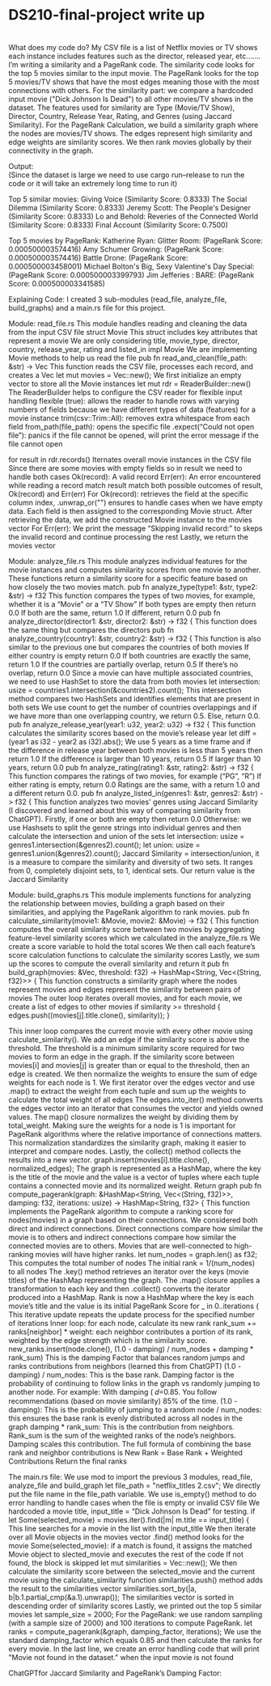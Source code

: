 # DS210-final-project write up
# 
What does my code do?
My CSV file is a list of Netflix movies or TV shows each instance includes features such as the director, released year, etc……. I’m writing a similarity and a PageRank code. The similarity code looks for the top 5 movies similar to the input movie. The PageRank looks for the top 5 movies/TV shows that have the most edges meaning those with the most connections with others. For the similarity part: we compare a hardcoded input movie ("Dick Johnson Is Dead") to all other movies/TV shows in the dataset. The features used for similarity are Type (Movie/TV Show), Director, Country, Release Year, Rating, and Genres (using Jaccard Similarity). For the PageRank Calculation, we build a similarity graph where the nodes are movies/TV shows. The edges represent high similarity and edge weights are similarity scores. We then rank movies globally by their connectivity in the graph.

Output:  
(Since the dataset is large we need to use cargo run–release to run the code or it will take an extremely long time to run it)


Top 5 similar movies:
Giving Voice 
 (Similarity Score: 0.8333)
The Social Dilemma 
 (Similarity Score: 0.8333)
Jeremy Scott: The People's Designer 
 (Similarity Score: 0.8333)
Lo and Behold: Reveries of the Connected World 
 (Similarity Score: 0.8333)
Final Account 
 (Similarity Score: 0.7500)


Top 5 movies by PageRank: 
Katherine Ryan: Glitter Room: 
(PageRank Score: 0.000500003574416)
Amy Schumer Growing: 
(PageRank Score: 0.000500003574416)
Battle Drone: 
(PageRank Score: 0.000500003458001)
Michael Bolton's Big, Sexy Valentine's Day Special: 
(PageRank Score: 0.000500003399793)
Jim Jefferies : BARE: 
(PageRank Score: 0.000500003341585)


Explaining Code: 
I created 3 sub-modules (read_file, analyze_file, build_graphs) and a main.rs file for this project. 

Module: read_file.rs
This module handles reading and cleaning the data from the input CSV file
struct Movie
This struct includes key attributes that represent a movie
We are only considering title, movie_type, director, country, release_year, rating and listed_in
impl Movie
We are implementing Movie methods to help us read the file
pub fn read_and_clean(file_path: &str) -> Vec<Movie>
This function reads the CSV file, processes each record, and creates a Vec<Movie>
    let mut movies = Vec::new();
We first initialize an empty vector to store all the Movie instances
let mut rdr = ReaderBuilder::new()
The ReaderBuilder helps to configure the CSV reader for flexible input handling
flexible (true): allows the reader to handle rows with varying numbers of fields because we have different types of data (features) for a movie instance
trim(csv::Trim::All): removes extra whitespace from each field
from_path(file_path): opens the specific file
.expect(“Could not open file”): panics if the file cannot be opened, will print the error message if the file cannot open

for result in rdr.records()
Iternates overall movie instances in the CSV file 
Since there are some movies with empty fields so in result we need to handle both cases
Ok(record): A valid record
Err(err): An error encountered while reading a record
match result
match both possible outcomes of result, Ok(record) and Err(err)
For Ok(record): retrieves the field at the specific column index, .unwrap_or("") ensures to handle cases when we have empty data. Each field is then assigned to the corresponding Movie struct.
After retrieving the data, we add the constructed Movie instance to the movies vector
For  Err(err): We print the message “Skipping invalid record:” to skeps the invalid record and continue processing the rest
Lastly, we return the movies vector 

Module: analyze_file.rs
This module analyzes individual features for the movie instances and computes similarity scores from one movie to another. These functions return a similarity score for a specific feature based on how closely the two movies match.
pub fn analyze_type(type1: &str, type2: &str) -> f32
This function compares the types of two movies, for example, whether it is a “Movie” or a “TV Show”
If both types are empty then return 0.0
If both are the same, return 1.0
If different, return 0.0
pub fn analyze_director(director1: &str, director2: &str) -> f32 {
This function does the same thing but compares the directors 
pub fn analyze_country(country1: &str, country2: &str) -> f32 {
This function is also similar to the previous one but compares the countries of both movies
If either country is empty return 0.0
If both countries are exactly the same, return 1.0
If the countries are partially overlap, return 0.5
If there’s no overlap, return 0.0
Since a movie can have multiple associated countries, we need to use HashSet to store the data from both movies
let intersection: usize = countries1.intersection(&countries2).count();
This intersection method compares two HashSets and identifies elements that are present in both sets
We use count to get the number of countries overlappings and if we have more than one overlapping country, we return 0.5. Else, return 0.0.
pub fn analyze_release_year(year1: u32, year2: u32) -> f32 {
This function calculates the similarity scores based on the movie’s release year
let diff = (year1 as i32 - year2 as i32).abs();
We use 5 years as a time frame and if the difference in release year between both movies is less than 5 years then return 1.0
If the difference is larger than 10 years, return 0.5
If larger than 10 years, return 0.0
pub fn analyze_rating(rating1: &str, rating2: &str) -> f32 {
This function compares the ratings of two movies, for example (“PG”, “R”)
If either rating is empty, return 0.0
Ratings are the same, with a return 1.0 and a different return 0.0.
pub fn analyze_listed_in(genres1: &str, genres2: &str) -> f32 {
This function analyzes two movies' genres using Jaccard Similarity (I discovered and learned about this way of comparing similarity from ChatGPT). 
Firstly, if one or both are empty then return 0.0
Otherwise: we use Hashsets to split the genre strings into individual genres and then calculate the intersection and union of the sets
let intersection: usize = genres1.intersection(&genres2).count();
let union: usize = genres1.union(&genres2).count();
Jaccard Similarity = intersection/union, it is a measure to compare the similarity and diversity of two sets. It ranges from 0, completely disjoint sets, to 1, identical sets. 
Our return value is the Jaccard Similarity

Module: build_graphs.rs
This module implements functions for analyzing the relationship between movies, building a graph based on their similarities, and applying the PageRank algorithm to rank movies. 
pub fn calculate_similarity(movie1: &Movie, movie2: &Movie) -> f32 {
This function computes the overall similarity score between two movies by aggregating feature-level similarity scores which we calculated in the analyze_file.rs
We create a score variable to hold the total scores
We then call each feature’s score calculation functions to calculate the similarity scores
Lastly, we sum up the scores to compute the overall similarity and return it
pub fn build_graph(movies: &Vec<Movie>, threshold: f32) -> HashMap<String, Vec<(String, f32)>> {
This function constructs a similarity graph where the nodes represent movies and edges represent the similarity between pairs of movies
The outer loop iterates overall movies, and for each movie, we create a list of edges to other movies
if similarity >= threshold {
                   edges.push((movies[j].title.clone(), similarity));
               }


This inner loop compares the current movie with every other movie using calculate_similarity(). 
We add an edge if the similarity score is above the threshold. 
The threshold is a minimum similarity score required for two movies to form an edge in the graph.
If the similarity score between movies[i] and movies[j] is greater than or equal to the threshold, then an edge is created.
We then normalize the weights to ensure the sum of edge weights for each node is 1. 
We first iterator over the edges vector and use .map() to extract the weight from each tuple and sum up the weights to calculate the total weight of all edges
The edges.into_iter() method converts the edges vector into an iterator that consumes the vector and yields owned values. The map() closure normalizes the weight by dividing them by total_weight. Making sure the weights for a node is 1 is important for PageRank algorithms where the relative importance of connections matters. This normalization standardizes the similarity graph, making it easier to interpret and compare nodes. Lastly, the collect() method collects the results into a new vector. 
graph.insert(movies[i].title.clone(), normalized_edges);
The graph is represented as a HashMap, where the key is the title of the movie and the value is a vector of tuples where each tuple contains a connected movie and its normalized weight. 
Return graph
pub fn compute_pagerank(graph: &HashMap<String, Vec<(String, f32)>>, damping: f32, iterations: usize) -> HashMap<String, f32> {
This function implements the PageRank algorithm to compute a ranking score for nodes(movies) in a graph based on their connections. We considered both direct and indirect connections. Direct connections compare how similar the movie is to others and indirect connections compare how similar the connected movies are to others. 
Movies that are well-connected to high-ranking movies will have higher ranks. 
let num_nodes = graph.len() as f32;
This computes the total number of nodes 
The initial rank = 1/(num_nodes) to all nodes
The .key() method retrieves an iterator over the keys (movie titles) of the HashMap representing the graph. The .map()  closure applies a transformation to each key and then .collect() converts the iterator produced into a HashMap. 
Rank is now a HashMap where the key is each movie’s title and the value is its initial PageRank Score
for _ in 0..iterations {
This iterative update repeats the update process for the specified number of iterations
Inner loop: for each node, calculate its new rank
rank_sum += ranks[neighbor] * weight: each neighbor contributes a portion of its rank, weighted by the edge strength which is the similarity score.
new_ranks.insert(node.clone(), (1.0 - damping) / num_nodes + damping * rank_sum)
This is the damping Factor that balances random jumps and ranks contributions from neighbors (learned this from ChatGPT)
 (1.0 - damping) / num_nodes: 
This is the base rank. 
Damping factor is the probability of continuing to follow links in the graph vs randomly jumping to another node. For example: With damping (
𝑑=0.85. You follow recommendations (based on movie similarity) 85% of the time.
 (1.0 - damping): This is the probability of jumping to a random node 
/ num_nodes: this ensures the base rank is evenly distributed across all nodes in the graph
damping * rank_sum: This is the contribution from neighbors. Rank_sum is the sum of the weighted ranks of the node’s neighbors. Damping scales this contribution. 
The full formula of combining the base rank and neighbor contributions is New Rank = Base Rank + Weighted Contributions
Return the final ranks

The main.rs file:
We use mod to import the previous 3 modules, read_file, analyze_file and build_graph
let file_path = "netflix_titles 2.csv";
We directly put the file name in the file_path variable.
We use is_empty() method to do error handling to handle cases when the file is empty or invalid CSV file
We hardcoded a movie title, input_title =  “Dick Johnson Is Dead” for testing. 
if let Some(selected_movie) = movies.iter().find(|m| m.title == input_title) {
This line searches for a movie in the list with the input_title
We then iterate over all Movie objects in the movies vector
.find() method looks for the movie 
Some(selected_movie): if a match is found, it assigns the matched Movie object to slected_movie and executes the rest of the code
If not found, the block is skipped
let mut similarities = Vec::new();
We then calculate the similarity score between the selected_movie and the current movie using the calculate_similarity function
similarities.push() method adds the result to the similarities vector
similarities.sort_by(|a, b|b.1.partial_cmp(&a.1).unwrap());
The similarities vector is sorted in descending order of similarity scores 
Lastly, we printed out the top 5 similar movies
    let sample_size = 2000;
For the PageRank: we use random sampling (with a sample size of 2000) and 100 iterations to compute PageRank. 
let ranks = compute_pagerank(&graph, damping_factor, iterations);
We use the standard damping_factor which equals 0.85 and then calculate the ranks for every movie. 
In the last line, we create an error handling code that will print "Movie not found in the dataset." when the input movie is not found









ChatGPTfor Jaccard Similarity and PageRank’s Damping Factor: 





